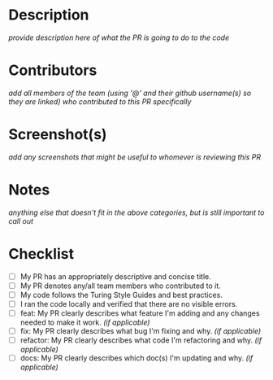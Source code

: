 # Description
_provide description here of what the PR is going to do to the code_

# Contributors
_add all members of the team (using '@' and their github username(s) so they are linked) who contributed to this PR specifically_

# Screenshot(s)
_add any screenshots that might be useful to whomever is reviewing this PR_

# Notes
_anything else that doesn't fit in the above categories, but is still important to call out_

# Checklist
- [ ] My PR has an appropriately descriptive and concise title.
- [ ] My PR denotes any/all team members who contributed to it.
- [ ] My code follows the Turing Style Guides and best practices.
- [ ] I ran the code locally and verified that there are no visible errors.
- [ ] feat: My PR clearly describes what feature I'm adding and any changes needed to make it work. _(if applicable)_
- [ ] fix: My PR clearly describes what bug I'm fixing and why. _(if applicable)_
- [ ] refactor: My PR clearly describes what code I'm refactoring and why. _(if applicable)_
- [ ] docs: My PR clearly describes which doc(s) I'm updating and why. _(if applicable)_
